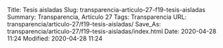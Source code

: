 Title: Tesis aisladas
Slug: transparencia-articulo-27-f19-tesis-aisladas
Summary: Transparencia, Artículo 27
Tags: Transparencia
URL: transparencia/articulo-27/f19-tesis-aisladas/
Save_As: transparencia/articulo-27/f19-tesis-aisladas/index.html
Date: 2020-04-28 11:24
Modified: 2020-04-28 11:24


 



